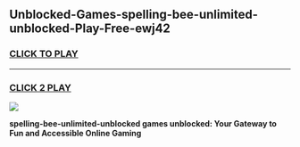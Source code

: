 
## Unblocked-Games-spelling-bee-unlimited-unblocked-Play-Free-ewj42
<h3>
<a href="https://premium76.site?title=spelling-bee-unlimited-unblocked&ref=23A">CLICK TO PLAY</a></h3>
<hr>

<h3>
<a href="https://premium76.site?title=spelling-bee-unlimited-unblocked&ref=23A">CLICK 2 PLAY</a>
  
</h3>

<a href="https://premium76.site?title=spelling-bee-unlimited-unblocked&ref=23A"><img src="https://clearcache.store/games.png"></a>


**spelling-bee-unlimited-unblocked games unblocked: Your Gateway to Fun and Accessible Online Gaming**
